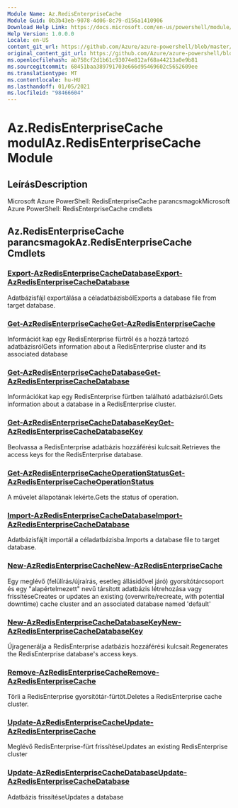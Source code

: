 ```yaml
---
Module Name: Az.RedisEnterpriseCache
Module Guid: 0b3b43eb-9078-4d06-8c79-d156a1410906
Download Help Link: https://docs.microsoft.com/en-us/powershell/module/az.redisenterprisecache
Help Version: 1.0.0.0
Locale: en-US
content_git_url: https://github.com/Azure/azure-powershell/blob/master/src/RedisEnterpriseCache/help/Az.RedisEnterpriseCache.md
original_content_git_url: https://github.com/Azure/azure-powershell/blob/master/src/RedisEnterpriseCache/help/Az.RedisEnterpriseCache.md
ms.openlocfilehash: ab758cf2d1b61c93074e812af68a44213a0e9b81
ms.sourcegitcommit: 68451baa389791703e666d95469602c5652609ee
ms.translationtype: MT
ms.contentlocale: hu-HU
ms.lasthandoff: 01/05/2021
ms.locfileid: "98466604"
---
```

# <span data-ttu-id="4306e-101">Az.RedisEnterpriseCache modul</span><span class="sxs-lookup"><span data-stu-id="4306e-101">Az.RedisEnterpriseCache Module</span></span>
## <span data-ttu-id="4306e-102">Leírás</span><span class="sxs-lookup"><span data-stu-id="4306e-102">Description</span></span>
<span data-ttu-id="4306e-103">Microsoft Azure PowerShell: RedisEnterpriseCache parancsmagok</span><span class="sxs-lookup"><span data-stu-id="4306e-103">Microsoft Azure PowerShell: RedisEnterpriseCache cmdlets</span></span>

## <span data-ttu-id="4306e-104">Az.RedisEnterpriseCache parancsmagok</span><span class="sxs-lookup"><span data-stu-id="4306e-104">Az.RedisEnterpriseCache Cmdlets</span></span>
### [<span data-ttu-id="4306e-105">Export-AzRedisEnterpriseCacheDatabase</span><span class="sxs-lookup"><span data-stu-id="4306e-105">Export-AzRedisEnterpriseCacheDatabase</span></span>](Export-AzRedisEnterpriseCacheDatabase.md)
<span data-ttu-id="4306e-106">Adatbázisfájl exportálása a céladatbázisból</span><span class="sxs-lookup"><span data-stu-id="4306e-106">Exports a database file from target database.</span></span>

### [<span data-ttu-id="4306e-107">Get-AzRedisEnterpriseCache</span><span class="sxs-lookup"><span data-stu-id="4306e-107">Get-AzRedisEnterpriseCache</span></span>](Get-AzRedisEnterpriseCache.md)
<span data-ttu-id="4306e-108">Információt kap egy RedisEnterprise fürtről és a hozzá tartozó adatbázisról</span><span class="sxs-lookup"><span data-stu-id="4306e-108">Gets information about a RedisEnterprise cluster and its associated database</span></span>

### [<span data-ttu-id="4306e-109">Get-AzRedisEnterpriseCacheDatabase</span><span class="sxs-lookup"><span data-stu-id="4306e-109">Get-AzRedisEnterpriseCacheDatabase</span></span>](Get-AzRedisEnterpriseCacheDatabase.md)
<span data-ttu-id="4306e-110">Információkat kap egy RedisEnterprise fürtben található adatbázisról.</span><span class="sxs-lookup"><span data-stu-id="4306e-110">Gets information about a database in a RedisEnterprise cluster.</span></span>

### [<span data-ttu-id="4306e-111">Get-AzRedisEnterpriseCacheDatabaseKey</span><span class="sxs-lookup"><span data-stu-id="4306e-111">Get-AzRedisEnterpriseCacheDatabaseKey</span></span>](Get-AzRedisEnterpriseCacheDatabaseKey.md)
<span data-ttu-id="4306e-112">Beolvassa a RedisEnterprise adatbázis hozzáférési kulcsait.</span><span class="sxs-lookup"><span data-stu-id="4306e-112">Retrieves the access keys for the RedisEnterprise database.</span></span>

### [<span data-ttu-id="4306e-113">Get-AzRedisEnterpriseCacheOperationStatus</span><span class="sxs-lookup"><span data-stu-id="4306e-113">Get-AzRedisEnterpriseCacheOperationStatus</span></span>](Get-AzRedisEnterpriseCacheOperationStatus.md)
<span data-ttu-id="4306e-114">A művelet állapotának lekérte.</span><span class="sxs-lookup"><span data-stu-id="4306e-114">Gets the status of operation.</span></span>

### [<span data-ttu-id="4306e-115">Import-AzRedisEnterpriseCacheDatabase</span><span class="sxs-lookup"><span data-stu-id="4306e-115">Import-AzRedisEnterpriseCacheDatabase</span></span>](Import-AzRedisEnterpriseCacheDatabase.md)
<span data-ttu-id="4306e-116">Adatbázisfájlt importál a céladatbázisba.</span><span class="sxs-lookup"><span data-stu-id="4306e-116">Imports a database file to target database.</span></span>

### [<span data-ttu-id="4306e-117">New-AzRedisEnterpriseCache</span><span class="sxs-lookup"><span data-stu-id="4306e-117">New-AzRedisEnterpriseCache</span></span>](New-AzRedisEnterpriseCache.md)
<span data-ttu-id="4306e-118">Egy meglévő (felülírás/újraírás, esetleg állásidővel járó) gyorsítótárcsoport és egy "alapértelmezett" nevű társított adatbázis létrehozása vagy frissítése</span><span class="sxs-lookup"><span data-stu-id="4306e-118">Creates or updates an existing (overwrite/recreate, with potential downtime) cache cluster and an associated database named 'default'</span></span>

### [<span data-ttu-id="4306e-119">New-AzRedisEnterpriseCacheDatabaseKey</span><span class="sxs-lookup"><span data-stu-id="4306e-119">New-AzRedisEnterpriseCacheDatabaseKey</span></span>](New-AzRedisEnterpriseCacheDatabaseKey.md)
<span data-ttu-id="4306e-120">Újragenerálja a RedisEnterprise adatbázis hozzáférési kulcsait.</span><span class="sxs-lookup"><span data-stu-id="4306e-120">Regenerates the RedisEnterprise database's access keys.</span></span>

### [<span data-ttu-id="4306e-121">Remove-AzRedisEnterpriseCache</span><span class="sxs-lookup"><span data-stu-id="4306e-121">Remove-AzRedisEnterpriseCache</span></span>](Remove-AzRedisEnterpriseCache.md)
<span data-ttu-id="4306e-122">Törli a RedisEnterprise gyorsítótár-fürtöt.</span><span class="sxs-lookup"><span data-stu-id="4306e-122">Deletes a RedisEnterprise cache cluster.</span></span>

### [<span data-ttu-id="4306e-123">Update-AzRedisEnterpriseCache</span><span class="sxs-lookup"><span data-stu-id="4306e-123">Update-AzRedisEnterpriseCache</span></span>](Update-AzRedisEnterpriseCache.md)
<span data-ttu-id="4306e-124">Meglévő RedisEnterprise-fürt frissítése</span><span class="sxs-lookup"><span data-stu-id="4306e-124">Updates an existing RedisEnterprise cluster</span></span>

### [<span data-ttu-id="4306e-125">Update-AzRedisEnterpriseCacheDatabase</span><span class="sxs-lookup"><span data-stu-id="4306e-125">Update-AzRedisEnterpriseCacheDatabase</span></span>](Update-AzRedisEnterpriseCacheDatabase.md)
<span data-ttu-id="4306e-126">Adatbázis frissítése</span><span class="sxs-lookup"><span data-stu-id="4306e-126">Updates a database</span></span>

